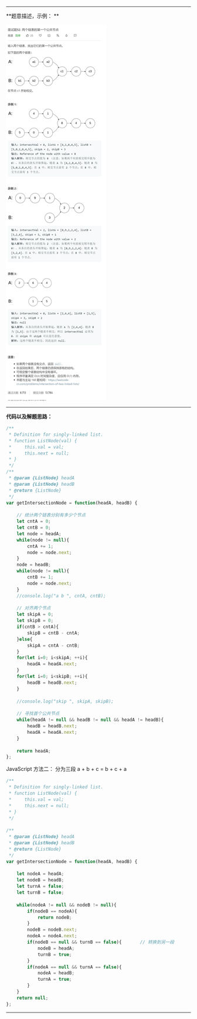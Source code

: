 ----

**题意描述，示例： **



![](https://github.com/zzusunjs/blog/blob/master/leetcode/%E5%89%91%E6%8C%87offer/pics/%E9%9D%A2%E8%AF%95%E9%A2%9852-%E4%B8%A4%E4%B8%AA%E9%93%BE%E8%A1%A8%E7%9A%84%E5%85%AC%E5%85%B1%E8%8A%82%E7%82%B9-%E9%A2%98%E7%9B%AE.png)

---

**代码以及解题思路：**

```js
/**
 * Definition for singly-linked list.
 * function ListNode(val) {
 *     this.val = val;
 *     this.next = null;
 * }
 */
/**
 * @param {ListNode} headA
 * @param {ListNode} headB
 * @return {ListNode}
 */
var getIntersectionNode = function(headA, headB) {
    
    // 统计两个链表分别有多少个节点
    let cntA = 0;
    let cntB = 0;
    let node = headA;
    while(node != null){
        cntA += 1;
        node = node.next;
    }
    node = headB;
    while(node != null){
        cntB += 1;
        node = node.next;
    }
    //console.log("a b ", cntA, cntB);

    // 对齐两个节点
    let skipA = 0;
    let skipB = 0;
    if(cntB > cntA){
        skipB = cntB - cntA;
    }else{
        skipA = cntA - cntB;
    }
    for(let i=0; i<skipA; ++i){
        headA = headA.next;
    }
    for(let i=0; i<skipB; ++i){
        headB = headB.next;
    }

    //console.log("skip ", skipA, skipB);

    // 寻找首个公共节点
    while(headA != null && headB != null && headA != headB){
        headB = headB.next;
        headA = headA.next;
    }

    return headA;
};
```

JavaScript 方法二：  分为三段 a + b + c = b + c + a

```js
/**
 * Definition for singly-linked list.
 * function ListNode(val) {
 *     this.val = val;
 *     this.next = null;
 * }
 */

/**
 * @param {ListNode} headA
 * @param {ListNode} headB
 * @return {ListNode}
 */
var getIntersectionNode = function(headA, headB) {

    let nodeA = headA;
    let nodeB = headB;
    let turnA = false;
    let turnB = false;

    while(nodeA != null && nodeB != null){
        if(nodeB == nodeA){
            return nodeB;
        }
        nodeB = nodeB.next;
        nodeA = nodeA.next;
        if(nodeB == null && turnB == false){       // 转换到另一段
            nodeB = headA;
            turnB = true;
        }
        if(nodeA == null && turnA == false){
            nodeA = headB;
            turnA = true;
        }
    }
    return null;                                   
};
```



---

